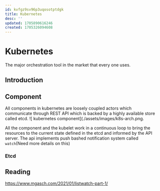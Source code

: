 ```yaml
---
id: kvfgz9sv96p3uqosotptdgk
title: Kubernetes
desc: ''
updated: 1705890616246
created: 1705326094608
---
```

# Kubernetes 
The major orchestration tool in the market that every one uses. 

## Introduction


## Component
All components in kubernetes are loosely coupled actors which communicate through REST API which is backed by a highly available store called etcd.
![ kubernetes component](./assets/images/k8s-arch.png. 

All the component and the kubelet work in a continuous loop to bring the resources to the current state defined in the etcd and informed by the API server. The api implements push bashed notification system called `watch`(Need more details on this)

### Etcd




## Reading 
https://www.mgasch.com/2021/01/listwatch-part-1/